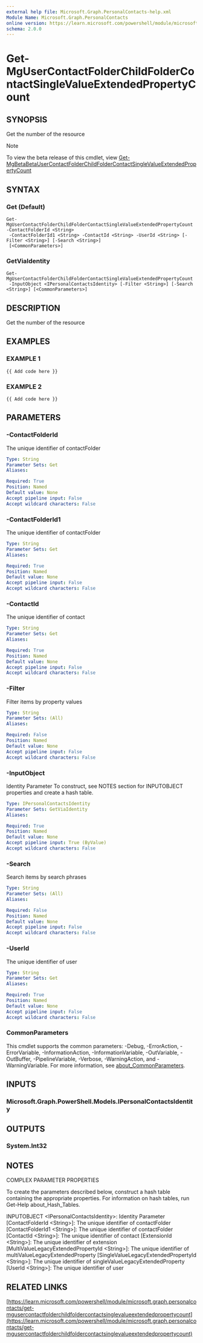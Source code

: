 ```yaml
---
external help file: Microsoft.Graph.PersonalContacts-help.xml
Module Name: Microsoft.Graph.PersonalContacts
online version: https://learn.microsoft.com/powershell/module/microsoft.graph.personalcontacts/get-mgusercontactfolderchildfoldercontactsinglevalueextendedpropertycount
schema: 2.0.0
---
```


# Get-MgUserContactFolderChildFolderContactSingleValueExtendedPropertyCount

## SYNOPSIS
Get the number of the resource

> [!NOTE]
> To view the beta release of this cmdlet, view [Get-MgBetaBetaUserContactFolderChildFolderContactSingleValueExtendedPropertyCount](/powershell/module/Microsoft.Graph.Beta.PersonalContacts/Get-MgBetaUserContactFolderChildFolderContactSingleValueExtendedPropertyCount?view=graph-powershell-beta)

## SYNTAX

### Get (Default)
```
Get-MgUserContactFolderChildFolderContactSingleValueExtendedPropertyCount -ContactFolderId <String>
 -ContactFolderId1 <String> -ContactId <String> -UserId <String> [-Filter <String>] [-Search <String>]
 [<CommonParameters>]
```

### GetViaIdentity
```
Get-MgUserContactFolderChildFolderContactSingleValueExtendedPropertyCount
 -InputObject <IPersonalContactsIdentity> [-Filter <String>] [-Search <String>] [<CommonParameters>]
```

## DESCRIPTION
Get the number of the resource

## EXAMPLES

### EXAMPLE 1
```
{{ Add code here }}
```

### EXAMPLE 2
```
{{ Add code here }}
```

## PARAMETERS

### -ContactFolderId
The unique identifier of contactFolder

```yaml
Type: String
Parameter Sets: Get
Aliases:

Required: True
Position: Named
Default value: None
Accept pipeline input: False
Accept wildcard characters: False
```

### -ContactFolderId1
The unique identifier of contactFolder

```yaml
Type: String
Parameter Sets: Get
Aliases:

Required: True
Position: Named
Default value: None
Accept pipeline input: False
Accept wildcard characters: False
```

### -ContactId
The unique identifier of contact

```yaml
Type: String
Parameter Sets: Get
Aliases:

Required: True
Position: Named
Default value: None
Accept pipeline input: False
Accept wildcard characters: False
```

### -Filter
Filter items by property values

```yaml
Type: String
Parameter Sets: (All)
Aliases:

Required: False
Position: Named
Default value: None
Accept pipeline input: False
Accept wildcard characters: False
```

### -InputObject
Identity Parameter
To construct, see NOTES section for INPUTOBJECT properties and create a hash table.

```yaml
Type: IPersonalContactsIdentity
Parameter Sets: GetViaIdentity
Aliases:

Required: True
Position: Named
Default value: None
Accept pipeline input: True (ByValue)
Accept wildcard characters: False
```

### -Search
Search items by search phrases

```yaml
Type: String
Parameter Sets: (All)
Aliases:

Required: False
Position: Named
Default value: None
Accept pipeline input: False
Accept wildcard characters: False
```

### -UserId
The unique identifier of user

```yaml
Type: String
Parameter Sets: Get
Aliases:

Required: True
Position: Named
Default value: None
Accept pipeline input: False
Accept wildcard characters: False
```

### CommonParameters
This cmdlet supports the common parameters: -Debug, -ErrorAction, -ErrorVariable, -InformationAction, -InformationVariable, -OutVariable, -OutBuffer, -PipelineVariable, -Verbose, -WarningAction, and -WarningVariable. For more information, see [about_CommonParameters](http://go.microsoft.com/fwlink/?LinkID=113216).

## INPUTS

### Microsoft.Graph.PowerShell.Models.IPersonalContactsIdentity
## OUTPUTS

### System.Int32
## NOTES
COMPLEX PARAMETER PROPERTIES

To create the parameters described below, construct a hash table containing the appropriate properties.
For information on hash tables, run Get-Help about_Hash_Tables.

INPUTOBJECT \<IPersonalContactsIdentity\>: Identity Parameter
  \[ContactFolderId \<String\>\]: The unique identifier of contactFolder
  \[ContactFolderId1 \<String\>\]: The unique identifier of contactFolder
  \[ContactId \<String\>\]: The unique identifier of contact
  \[ExtensionId \<String\>\]: The unique identifier of extension
  \[MultiValueLegacyExtendedPropertyId \<String\>\]: The unique identifier of multiValueLegacyExtendedProperty
  \[SingleValueLegacyExtendedPropertyId \<String\>\]: The unique identifier of singleValueLegacyExtendedProperty
  \[UserId \<String\>\]: The unique identifier of user

## RELATED LINKS

[https://learn.microsoft.com/powershell/module/microsoft.graph.personalcontacts/get-mgusercontactfolderchildfoldercontactsinglevalueextendedpropertycount](https://learn.microsoft.com/powershell/module/microsoft.graph.personalcontacts/get-mgusercontactfolderchildfoldercontactsinglevalueextendedpropertycount)

